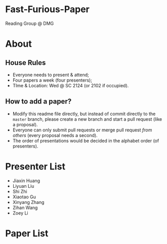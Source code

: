 # Fast-Furious-Paper
Reading Group @ DMG

# About

## House Rules
- Everyone needs to present & attend;
- Four papers a week (four presenters);
- TIme & Location: Wed @ SC 2124 (or 2102 if occupied).

## How to add a paper?
- Modify this readme file directly, but instead of commit directly to the `master` branch, please create a new branch and start a pull request (like a proposal).
- Everyone can only submit pull requests or merge pull request *from others* (every proposal needs a second).
- The order of presentations would be decided in the alphabet order (of presenters).

# Presenter List

- Jiaxin Huang
- Liyuan Liu
- Shi Zhi
- Xiaotao Gu
- Xinyang Zhang
- Zihan Wang
- Zoey Li

# Paper List

